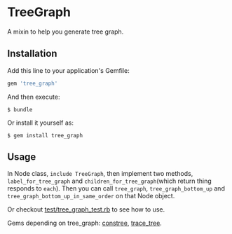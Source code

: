 # TreeGraph

A mixin to help you generate tree graph.

## Installation

Add this line to your application's Gemfile:

```ruby
gem 'tree_graph'
```

And then execute:

    $ bundle

Or install it yourself as:

    $ gem install tree_graph

## Usage

In Node class, `include TreeGraph`, then implement two methods, `label_for_tree_graph` and `children_for_tree_graph`(which return thing responds to `each`). Then you can call `tree_graph`, `tree_graph_bottom_up` and `tree_graph_bottom_up_in_same_order` on that Node object.

Or checkout [test/tree_graph_test.rb](https://github.com/turnon/tree_graph/blob/master/test/tree_graph_test.rb) to see how to use.

Gems depending on tree_graph: [constree](https://github.com/turnon/constree), [trace_tree](https://github.com/turnon/trace_tree).

